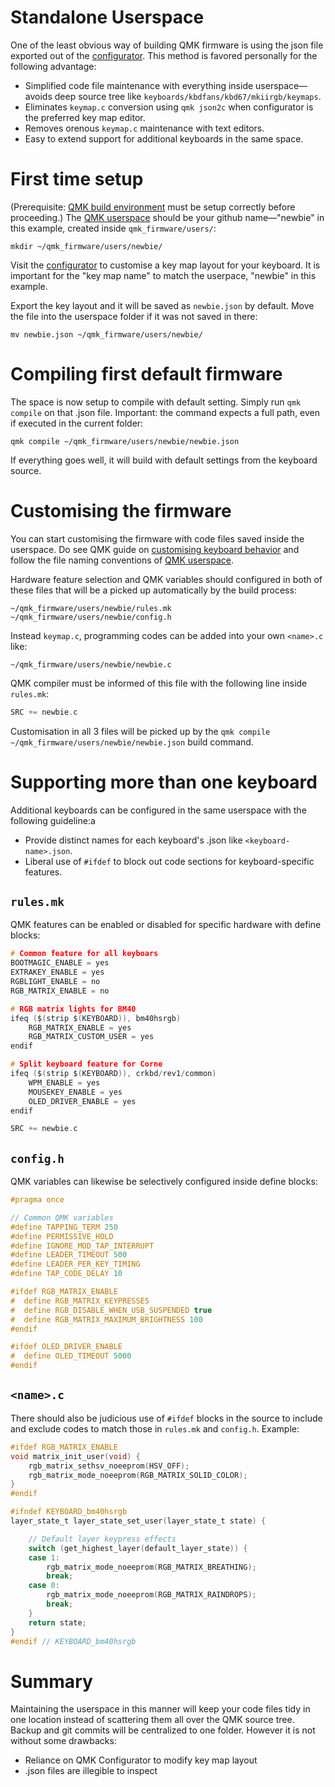 # Standalone Userspace

One of the least obvious way of building QMK firmware is using the json file exported out of the [configurator](https://config.qmk.fm/). This method is favored personally for the following advantage:

* Simplified code file maintenance with everything inside userspace—avoids deep source tree like `keyboards/kbdfans/kbd67/mkiirgb/keymaps`.
* Eliminates `keymap.c` conversion using `qmk json2c` when configurator is the preferred key map editor. 
* Removes orenous `keymap.c` maintenance with text editors.
* Easy to extend support for additional keyboards in the same space.


# First time setup 
(Prerequisite: [QMK build environment](https://docs.qmk.fm/#/newbs_getting_started) must be setup correctly before proceeding.) The [QMK userspace](https://docs.qmk.fm/#/feature_userspace) should be your github name—"newbie" in this example, created inside `qmk_firmware/users/`:
```
mkdir ~/qmk_firmware/users/newbie/
```
Visit the [configurator](https://config.qmk.fm/) to customise a key map layout for your keyboard. It is important for the "key map name" to match the userpace, "newbie" in this example. 

Export the key layout and it will be saved as `newbie.json` by default. Move the file into the userspace folder if it was not saved in there:
```
mv newbie.json ~/qmk_firmware/users/newbie/
```


# Compiling first default firmware
The space is now setup to compile with default setting. Simply run `qmk compile` on that .json file. Important: the command expects a full path, even if executed in the current folder:
```
qmk compile ~/qmk_firmware/users/newbie/newbie.json
```
If everything goes well, it will build with default settings from the keyboard source.


# Customising the firmware
You can start customising the firmware with code files saved inside the userspace. Do see QMK guide on [customising keyboard behavior](https://docs.qmk.fm/#/custom_quantum_functions) and follow the file naming conventions of [QMK userspace](https://docs.qmk.fm/#/feature_userspace).

Hardware feature selection and QMK variables should configured in both of these files that will be a picked up automatically by the build process:
```
~/qmk_firmware/users/newbie/rules.mk
~/qmk_firmware/users/newbie/config.h
```
Instead `keymap.c`, programming codes can be added into your own `<name>.c` like:
```
~/qmk_firmware/users/newbie/newbie.c
```
QMK compiler must be informed of this file with the following line inside `rules.mk`:
```c
SRC += newbie.c
```

Customisation in all 3 files will be picked up by the `qmk compile ~/qmk_firmware/users/newbie/newbie.json` build command.


# Supporting more than one keyboard
Additional keyboards can be configured in the same userspace with the following guideline:a
* Provide distinct names for each keyboard's .json like `<keyboard-name>.json`.
* Liberal use of `#ifdef` to block out code sections for keyboard-specific features.

## `rules.mk`
QMK features can be enabled or disabled for specific hardware with define blocks:
```c
# Common feature for all keyboars
BOOTMAGIC_ENABLE = yes
EXTRAKEY_ENABLE = yes
RGBLIGHT_ENABLE = no
RGB_MATRIX_ENABLE = no

# RGB matrix lights for BM40
ifeq ($(strip $(KEYBOARD)), bm40hsrgb)
	RGB_MATRIX_ENABLE = yes
	RGB_MATRIX_CUSTOM_USER = yes
endif

# Split keyboard feature for Corne
ifeq ($(strip $(KEYBOARD)), crkbd/rev1/common)
	WPM_ENABLE = yes
	MOUSEKEY_ENABLE = yes
	OLED_DRIVER_ENABLE = yes
endif

SRC += newbie.c
```

## `config.h`
QMK variables can likewise be selectively configured inside define blocks:
```c
#pragma once

// Common QMK variables
#define TAPPING_TERM 250
#define PERMISSIVE_HOLD
#define IGNORE_MOD_TAP_INTERRUPT
#define LEADER_TIMEOUT 500
#define LEADER_PER_KEY_TIMING
#define TAP_CODE_DELAY 10

#ifdef RGB_MATRIX_ENABLE
#  define RGB_MATRIX_KEYPRESSES
#  define RGB_DISABLE_WHEN_USB_SUSPENDED true
#  define RGB_MATRIX_MAXIMUM_BRIGHTNESS 100
#endif

#ifdef OLED_DRIVER_ENABLE
#  define OLED_TIMEOUT 5000
#endif
```

## `<name>.c`
There should also be judicious use of `#ifdef` blocks in the source to include and exclude codes to match those in `rules.mk` and `config.h`. Example:
```c
#ifdef RGB_MATRIX_ENABLE
void matrix_init_user(void) {
    rgb_matrix_sethsv_noeeprom(HSV_OFF);
    rgb_matrix_mode_noeeprom(RGB_MATRIX_SOLID_COLOR);
}
#endif

#ifndef KEYBOARD_bm40hsrgb
layer_state_t layer_state_set_user(layer_state_t state) {

    // Default layer keypress effects
    switch (get_highest_layer(default_layer_state)) {
    case 1:
        rgb_matrix_mode_noeeprom(RGB_MATRIX_BREATHING);
        break;
    case 0:
        rgb_matrix_mode_noeeprom(RGB_MATRIX_RAINDROPS);
        break;
    }
    return state;
}
#endif // KEYBOARD_bm40hsrgb
```

# Summary
Maintaining the userspace in this manner will keep your code files tidy in one location instead of scattering them all over the QMK source tree. Backup and git commits will be centralized to one folder. However it is not without some drawbacks:
* Reliance on QMK Configurator to modify key map layout
* .json files are illegible to inspect
